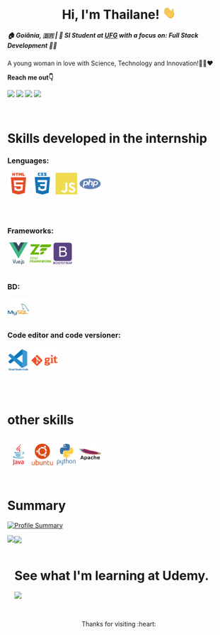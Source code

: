 <div align="center">
  <h1>
    Hi, I'm Thailane! 
    <img src="https://raw.githubusercontent.com/ABSphreak/ABSphreak/master/gifs/Hi.gif" width="30px"> 
  </h1> 
  
</div>

<p align="left">

##### :house: Goiânia, 🇧🇷 | :closed_book: SI Student at [UFG](https://ufg.br) with a focus on: Full Stack Development 🧑‍💻 
  
 A young woman in love with Science, Technology and Innovation!🧑‍💻❤️

  **Reach me out👇**
  
  
  <div> 
  <a href="https://instagram.com/thailanelopess" target="_blank"><img src="https://img.shields.io/badge/-Instagram-%23E4405F?style=for-the-badge&logo=instagram&logoColor=white" target="_blank"></a>
  <a href = "mailto:thailane111122@gmail.com"><img src="https://img.shields.io/badge/-Gmail-%23333?style=for-the-badge&logo=gmail&logoColor=white" target="_blank"></a>
  <a href="https://www.linkedin.com/in/thailane-lopes-dutra" target="_blank"><img src="https://img.shields.io/badge/-LinkedIn-%230077B5?style=for-the-badge&logo=linkedin&logoColor=white" target="_blank"></a> 
    <a href="https://linktr.ee/thailanelopes" target="_blank"><img src="https://img.shields.io/badge/linktree-39E09B?style=for-the-badge&logo=linktree&logoColor=white" target="-blank"></a>
 
</div>
  
  



<br>
  <br>


# Skills developed in the internship

### Lenguages:

<div style="display: inline_block">
  <img align="center" alt="Clei-Git" height="50" width="50" src="https://raw.githubusercontent.com/devicons/devicon/master/icons/html5/html5-plain-wordmark.svg">
  <img align="center" alt="Clei-Git" height="50" width="50" src="https://raw.githubusercontent.com/devicons/devicon/master/icons/css3/css3-plain-wordmark.svg">
  <img align="center" alt="Clei-Git" height="50" width="50" src="https://raw.githubusercontent.com/devicons/devicon/master/icons/javascript/javascript-plain.svg">
  <img align="center" alt="Clei-Git" height="50" width="50" src="https://raw.githubusercontent.com/devicons/devicon/master/icons/php/php-plain.svg">
  
  </div>
 
<br><br>
  
  
  
### Frameworks: 

<img align="center" alt="Clei-Git" height="50" width="50" src="https://raw.githubusercontent.com/devicons/devicon/master/icons/vuejs/vuejs-original-wordmark.svg"><img align="center" alt="Clei-Git" height="50" width="50" src="https://raw.githubusercontent.com/devicons/devicon/master/icons/zend/zend-plain-wordmark.svg"><img align="center" alt="Clei-Git" height="50" width="50" src="https://raw.githubusercontent.com/devicons/devicon/master/icons/bootstrap/bootstrap-plain-wordmark.svg">
<br>
    <br>


### BD:
<img align="center" alt="Clei-MySql" height="50" width="50" src="https://raw.githubusercontent.com/devicons/devicon/master/icons/mysql/mysql-original-wordmark.svg">

<br>

### Code editor and code versioner: 

<div style="display: inline_block">
  <img align="center" alt="Clei-Git" height="50" width="50" src="https://raw.githubusercontent.com/devicons/devicon/master/icons/vscode/vscode-original-wordmark.svg">
  <img align="center" alt="Clei-Git" height="60" width="60" src="https://raw.githubusercontent.com/devicons/devicon/master/icons/git/git-plain-wordmark.svg">
  
  </div>
  
<br><br>

  
# other skills
  
  <div style="display: inline_block"><br>
  <img align="center" alt="Clei-Java" height="50" width="50" src="https://raw.githubusercontent.com/devicons/devicon/master/icons/java/java-original-wordmark.svg">      
 <img align="center" alt="Clei-Ubuntu" height="50" width="50" src="https://raw.githubusercontent.com/devicons/devicon/master/icons/ubuntu/ubuntu-plain-wordmark.svg">
  <img align="center" alt="Clei-Python" height="50" width="50" src="https://raw.githubusercontent.com/devicons/devicon/master/icons/python/python-original-wordmark.svg">
  <img align="center" alt="Clei-Apache" height="50" width="50" src="https://raw.githubusercontent.com/devicons/devicon/master/icons/apache/apache-original-wordmark.svg">
  
</div>
  
  
<br>
  <br>

 # Summary

[![Profile Summary](https://img.shields.io/badge/-Profile%30Summary-222222?style=flat-square&logo=ghost&logoColor=white&link=https://profile-summary-for-github.com/user/thailanelopes)](https://profile-summary-for-github.com/user/thailanelopes)

<img align=left height='140px'  src = 'https://github-readme-stats.vercel.app/api?username=thailanelopes&theme=midnight-purple&count_private=true&show_icons=true'>
<img align=center height='140px' src='https://github-readme-stats.vercel.app/api/top-langs/?username=thailanelopes&theme=midnight-purple&hide=html&layout=compact' >

  
  <br>
  <br>
  
  # See what I'm learning at Udemy. 

       
<a href='https://www.udemy.com/user/thailane-lopes-dutra/'><img width=110px heigth=auto src='https://www.udemy.com/staticx/udemy/images/v6/logo-coral.svg'></a>

</p>
   
<br>
<p align="center">
 Thanks for visiting :heart:
  </p>
